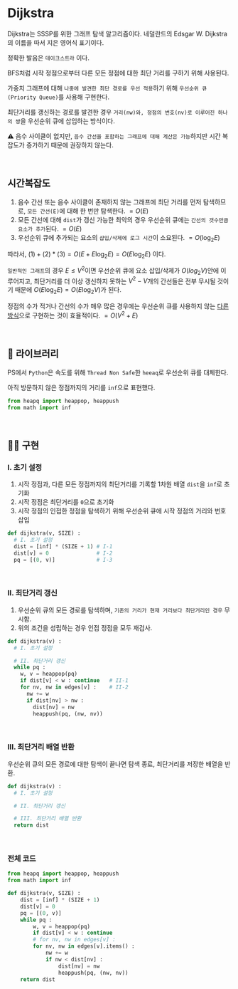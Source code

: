 # Dijkstra

Dijkstra는 SSSP를 위한 그래프 탐색 알고리즘이다. 네덜란드의 Edsgar W. Dijkstra의 이름을 따서 지은 영어식 표기이다.

정확한 발음은 ```데이크스트라``` 이다.

BFS처럼 시작 정점으로부터 다른 모든 정점에 대한 최단 거리를 구하기 위해 사용된다.

가중치 그래프에 대해 ```나중에 발견한 최단 경로를 우선 적용```하기 위해 ```우선순위 큐(Priority Queue)```를 사용해 구현한다.

최단거리를 갱신하는 경로를 발견한 경우 ```거리(nw)와, 정점의 번호(nv)로 이루어진 하나의 쌍```을 우선순위 큐에 삽입하는 방식이다.

⚠ 음수 사이클이 없지만, ```음수 간선을 포함하는 그래프에 대해 계산은 가능```하지만 시간 복잡도가 증가하기 때문에 권장하지 않는다.

<br>

## 시간복잡도

1. 음수 간선 또는 음수 사이클이 존재하지 않는 그래프에 최단 거리를 먼저 탐색하므로, ```모든 간선(E)```에 대해 한 번만 탐색한다. $= O(E)$
2. 모든 간선에 대해 ```dist```가 갱신 가능한 최악의 경우 우선순위 큐에는 ```간선의 갯수만큼 요소가 추가```된다. $= O(E)$
3. 우선순위 큐에 추가되는 요소의 ```삽입/삭제에 로그 시간```이 소요된다. $= O(\log_2 E)$

따라서, $(1) + (2) * (3) = O(E + E\log_2 E) = O(E\log_2 E)$ 이다.

```일반적인 그래프```의 경우 $E \le V^2$이면 우선순위 큐에 요소 삽입/삭제가 $O(log_2 V)$안에 이루어지고, 최단거리를 더 이상 갱신하지 못하는 $V^2 - V$개의 간선들은 전부 무시될 것이기 때문에 $O(E\log_2 E) = O(E\log_2 V)$가 된다.

정점의 수가 적거나 간선의 수가 매우 많은 경우에는 우선순위 큐를 사용하지 않는 [다른 방식]()으로 구현하는 것이 효율적이다. $= O(V^2 + E)$

   


<br>

## 🧰 라이브러리

PS에서 ```Python```은 속도를 위해 ```Thread Non Safe```한 ```heeaq```로 우선순위 큐를 대체한다.

아직 방문하지 않은 정점까지의 거리를 ```inf```으로 표현했다.

```python
from heapq import heappop, heappush
from math import inf
```

<br>

## 👨‍🔧 구현

### I. 초기 설정

1. 시작 정점과, 다른 모든 정점까지의 최단거리를 기록할 1차원 배열 ```dist```을 ```inf```로 초기화
2. 시작 정점은 최단거리를 ```0```으로 초기화
3. 시작 정점의 인접한 정점을 탐색하기 위해 우선순위 큐에 시작 정점의 거리와 번호 삽입

```python
def dijkstra(v, SIZE) :
  # I. 초기 설정
  dist = [inf] * (SIZE + 1) # I-1
  dist[v] = 0               # I-2
  pq = [(0, v)]             # I-3
```

<br>

### II. 최단거리 갱신

1. 우선순위 큐의 모든 경로를 탐색하며, ```기존의 거리가 현재 거리보다 최단거리인 경우``` 무시함. 
2. 위의 조건을 성립하는 경우 인접 정점을 모두 재검사.

```python
def dijkstra(v) :
  # I. 초기 설정

  # II. 최단거리 갱신
  while pq :
    w, v = heappop(pq)
    if dist[v] < w : continue   # II-1
    for nv, nw in edges[v] :    # II-2
      nw += w
      if dist[nv] > nw :
        dist[nv] = nw
        heappush(pq, (nw, nv))
```

<br>

### III. 최단거리 배열 반환

우선순위 큐의 모든 경로에 대한 탐색이 끝나면 탐색 종료, 최단거리를 저장한 배열을 반환.

```python
def dijkstra(v) :
  # I. 초기 설정

  # II. 최단거리 갱신

  # III. 최단거리 배열 반환
  return dist
```

<br>

### 전체 코드
```python
from heapq import heappop, heappush
from math import inf

def dijkstra(v, SIZE) :
    dist = [inf] * (SIZE + 1)
    dist[v] = 0
    pq = [(0, v)]
    while pq :
        w, v = heappop(pq)
        if dist[v] < w : continue
        # for nv, nw in edges[v] :
        for nv, nw in edges[v].items() : 
            nw += w
            if nw < dist[nv] :
                dist[nv] = nw
                heappush(pq, (nw, nv))
    return dist
```
